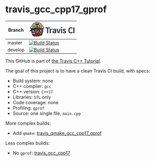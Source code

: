 # travis_gcc_cpp17_gprof

Branch|[![Travis CI logo](TravisCI.png)](https://travis-ci.org)
---|---
master|[![Build Status](https://travis-ci.org/richelbilderbeek/travis_gcc_cpp17_gprof.svg?branch=master)](https://travis-ci.org/richelbilderbeek/travis_gcc_cpp17_gprof)
develop|[![Build Status](https://travis-ci.org/richelbilderbeek/travis_gcc_cpp17_gprof.svg?branch=develop)](https://travis-ci.org/richelbilderbeek/travis_gcc_cpp17_gprof)

This GitHub is part of [the Travis C++ Tutorial](https://github.com/richelbilderbeek/travis_cpp_tutorial).

The goal of this project is to have a clean Travis CI build, with specs:
 * Build system: none
 * C++ compiler: `gcc`
 * C++ version: `C++17`
 * Libraries: `STL` only
 * Code coverage: none
 * Profiling: `gprof`
 * Source: one single file, `main.cpp`

More complex builds:
 * Add `qmake`: [travis_qmake_gcc_cpp17_gprof](https://www.github.com/richelbilderbeek/travis_qmake_gcc_cpp17_gprof)

Less complex builds:
 * No `gprof`: [travis_gcc_cpp17](https://www.github.com/richelbilderbeek/travis_gcc_cpp17)
 